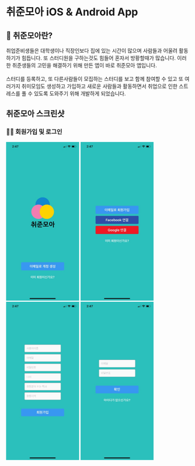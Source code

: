 # 취준모아 iOS & Android App

## 📖 취준모아란?
취업준비생들은 대학생이나 직장인보다 집에 있는 시간이 많으며 사람들과 어울려 활동하기가 힘듭니다. 또 스터디원을 구하는것도 힘들어 혼자서 방황할때가 많습니다. 이러한 취준생들의 고민을 해결하기 위해 만든 앱이 바로 취준모아 앱입니다. <br><br>
스터디를 등록하고, 또 다른사람들이 모집하는 스터디를 보고 함께 참여할 수 있고 또 여러가지 취미모임도 생성하고 가입하고 새로운 사람들과 활동하면서 취업으로 인한 스트레스를 풀 수 있도록 도와주기 위해 개발하게 되었습니다. <br>

## 취준모아 스크린샷
### 👩‍💻 회원가입 및 로그인 
<div>
    <img src="screenshot/1.jpeg" width="200"/>
    <img src="screenshot/2.jpeg" width="200"/>
    <img src="screenshot/4.jpeg" width="200"/>
    <img src="screenshot/3.jpeg" width="200"/>
</div>
